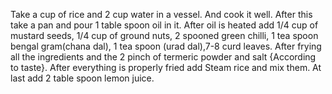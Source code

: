 Take a cup of rice and 2 cup water in a vessel.
And cook it well.
After this take a pan and pour 1 table spoon oil in it.
After oil is heated add 1/4 cup of mustard seeds, 1/4 cup of ground nuts, 2 spooned green chilli, 1 tea spoon bengal gram(chana dal), 1 tea spoon (urad dal),7-8 curd leaves.
After frying all the ingredients and the 2 pinch of termeric powder and salt {According to taste}.
After everything is properly fried add Steam rice and mix them. 
At last add 2 table spoon lemon juice.
